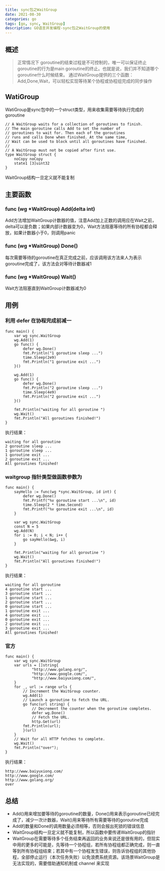 ```yaml
---
title: sync包之WaitGroup
date: 2021-08-30
categories: go
tags: [go, sync, WaitGroup]
description: GO语言并发编程-sync包之WaitGroup的使用
---
```


## 概述
> 正常情况下 goroutine的结束过程是不可控制的，唯一可以保证终止goroutine的行为是main goroutine的终止。也就是说，我们并不知道哪个goroutine什么时候结束。
>通过WaitGroup提供的三个函数：Add,Done,Wait，可以轻松实现等待某个协程或协程组完成的同步操作

## WatiGroup
WatiGroup是sync包中的一个struct类型，用来收集需要等待执行完成的goroutine
``` golang
// A WaitGroup waits for a collection of goroutines to finish.
// The main goroutine calls Add to set the number of
// goroutines to wait for. Then each of the goroutines
// runs and calls Done when finished. At the same time,
// Wait can be used to block until all goroutines have finished.
//
// A WaitGroup must not be copied after first use.
type WaitGroup struct {
	noCopy noCopy
	state1 [3]uint32
}

```
WaitGroup结构一旦定义就不能复制

## 主要函数
### func (wg *WaitGroup) Add(delta int) 
Add方法增加WaitGroup计数器的值，注意Add加上正数的调用应在Wait之前，delta可以是负数；如果内部计数器变为0，Wait方法阻塞等待的所有协程都会释放，如果计数器小于0，则调用panic

### func (wg *WaitGroup) Done()
每次需要等待的goroutine在真正完成之前，应该调用该方法来人为表示goroutine完成了，该方法会对等待计数器减1

### func (wg *WaitGroup) Wait() 
Wait方法阻塞直到WaitGroup计数器减为0

## 用例 
### 利用 defer 在协程完成前减一
``` golang
func main() {
	var wg sync.WaitGroup
	wg.Add(1)
	go func() {
		defer wg.Done()
		fmt.Println("1 goroutine sleep ...")
		time.Sleep(2e9)
		fmt.Println("1 goroutine exit ...")
	}()

	wg.Add(1)
	go func() {
		defer wg.Done()
		fmt.Println("2 goroutine sleep ...")
		time.Sleep(4e9)
		fmt.Println("2 goroutine exit ...")
	}()

	fmt.Println("waiting for all goroutine ")
	wg.Wait()
	fmt.Println("All goroutines finished!")
}

```
执行结果：

```
waiting for all goroutine 
2 goroutine sleep ...
1 goroutine sleep ...
1 goroutine exit ...
2 goroutine exit ...
All goroutines finished!
```


### waitgroup 指针类型做函数参数为
``` golang
func main() {
	sayHello := func(wg *sync.WaitGroup, id int) {
		defer wg.Done()
		fmt.Printf("%v goroutine start ...\n", id)
		time.Sleep(2 * time.Second)
		fmt.Printf("%v goroutine exit ...\n", id)
	}

	var wg sync.WaitGroup
	const N = 5
	wg.Add(N)
	for i := 0; i < N; i++ {
		go sayHello(&wg, i)
	}

	fmt.Println("waiting for all goroutine ")
	wg.Wait()
	fmt.Println("All goroutines finished!")
}
```
执行结果：
```
waiting for all goroutine 
4 goroutine start ...
3 goroutine start ...
1 goroutine start ...
2 goroutine start ...
0 goroutine start ...
1 goroutine exit ...
4 goroutine exit ...
0 goroutine exit ...
2 goroutine exit ...
3 goroutine exit ...
All goroutines finished!
```

### 官方
``` golang
func main() {
    var wg sync.WaitGroup
    var urls = []string{
            "http://www.golang.org/",
            "http://www.google.com/",
            "http://www.baiyuxiong.com/",
    }
    for _, url := range urls {
        // Increment the WaitGroup counter.
        wg.Add(1)
        // Launch a goroutine to fetch the URL.
        go func(url string) {
            // Decrement the counter when the goroutine completes.
            defer wg.Done()
            // Fetch the URL.
            http.Get(url)
        fmt.Println(url);
        }(url)
    }
    // Wait for all HTTP fetches to complete.
    wg.Wait()
    fmt.Println("over");
}
```
执行结果：
```
http://www.baiyuxiong.com/
http://www.google.com/
http://www.golang.org/
over
```

## 总结
- Add()用来增加要等待的goroutine的数量，Done()用来表示goroutine已经完成了，减少一次计数器，Wait()用来等待所有需要等待的goroutine完成
- Add的数量和Done的调用数量必须相等，否则会报出死锁的错误信息
- WaitGroup结构一旦定义就不能复制，所以函数中要传递WaitGroup的指针
- WaitGroup在需要等待多个任务结束再返回的业务来说还是很有用的，但现实中用的更多的可能是，先等待一个协程组，若所有协程组都正确完成，则一直等到所有协程组结束；若其中有一个协程发生错误，则告诉协程组的其他协程，全部停止运行（本次任务失败）以免浪费系统资源。该场景WaitGroup是无法实现的，需要借助通知机制或 channel 来实现